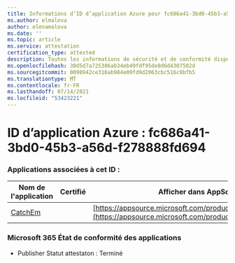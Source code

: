 ```yaml
---
title: Informations d’ID d’application Azure pour fc686a41-3bd0-45b3-a56d-f278888fd694
ms.author: elmalova
author: elenamalova
ms.date: ''
ms.topic: article
ms.service: attestation
certification_type: attested
description: Toutes les informations de sécurité et de conformité disponibles pour fc686a41-3bd0-45b3-a56d-f278888fd694.
ms.openlocfilehash: 30d5d7a725386ab34eb49fdf95de8d6d4307502d
ms.sourcegitcommit: 0098942ce316ab984e09fd9d2063cbc516c8bfb5
ms.translationtype: MT
ms.contentlocale: fr-FR
ms.lasthandoff: 07/14/2021
ms.locfileid: "53423221"
---
```

# <a name="azure-app-id-fc686a41-3bd0-45b3-a56d-f278888fd694"></a>ID d’application Azure : fc686a41-3bd0-45b3-a56d-f278888fd694


### <a name="apps-associated-with-this-id"></a>Applications associées à cet ID :
| **Nom de l'application** | **Certifié** | **Afficher dans AppSource** |
|-|-|-|
| [CatchEm](https://docs.microsoft.com/en-us/microsoft-365-app-certification/forward/WA200002639) |  | [https://appsource.microsoft.com/product/office/WA200002639](https://appsource.microsoft.com/product/office/WA200002639) |

### <a name="microsoft-365-app-compliance-status"></a>Microsoft 365 État de conformité des applications
- Publisher Statut attestaton : Terminé
